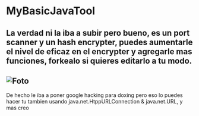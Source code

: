 # MyBasicJavaTool
La verdad ni la iba a subir pero bueno, es un port scanner y un hash encrypter, puedes aumentarle el nivel de eficaz en el encrypter y agregarle mas funciones, forkealo si quieres editarlo a tu modo.
---
![Foto](https://cdn.discordapp.com/attachments/851486825024585799/884264239232090112/unknown.png)
---
De hecho le iba a poner google hacking para doxing pero eso lo puedes hacer tu tambien usando java.net.HtppURLConnection & java.net.URL, y mas creo
